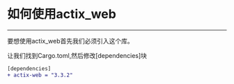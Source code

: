 # 如何使用actix_web

---
要想使用actix_web首先我们必须引入这个库。

让我们找到Cargo.toml,然后修改[dependencies]块
```diff
[dependencies]
+ actix-web = "3.3.2"
```